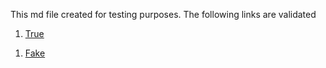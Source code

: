 This md file created for testing purposes.
The following links are validated

<!-- This link returns 200-->
1. [True](https://github.com/kubeedge/kubeedge)

<!--This is a broken link and will return 404 -->
1. [Fake](https://github.com/kubeedge/kubefake)
